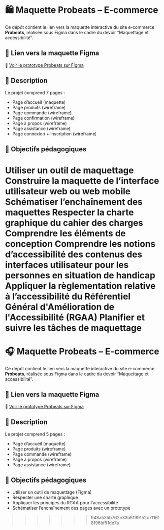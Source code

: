 
# 🛍️ Maquette Probeats – E-commerce

Ce dépôt contient le lien vers la maquette interactive du site e-commerce **Probeats**, réalisée sous Figma dans le cadre du devoir “Maquettage et accessibilité”.

## 🔗 Lien vers la maquette Figma  
📎 [Voir le prototype Probeats sur Figma](https://www.figma.com/proto/ijctnoIVEYgTSfShyfAkJN/Untitled?node-id=0-1&t=h0dt9ehHqCcMqxEV-1)

## 📝 Description

Le projet comprend 7 pages :  
- Page d’accueil (maquette)  
- Page produits (wireframe)  
- Page commande (wireframe)  
- Page confirmation (wireframe)  
- Page à propos (wireframe)  
- Page assistance (wireframe)  
- Page connexion + inscription (wireframe)

## 🎯 Objectifs pédagogiques

Utiliser un outil de maquettage
Construire la maquette de l’interface utilisateur web ou web mobile
Schématiser l’enchaînement des maquettes
Respecter la charte graphique du cahier des charges
Comprendre les éléments de conception
Comprendre les notions d’accessibilité des contenus des interfaces utilisateur pour les personnes en situation de handicap
Appliquer la règlementation relative à l’accessibilité du Référentiel Général d'Amélioration de l'Accessibilité (RGAA)
Planifier et suivre les tâches de maquettage
=======
# 🎧 Maquette Probeats – E-commerce

Ce dépôt contient le lien vers la maquette interactive du site e-commerce **Probeats**, réalisée sous Figma dans le cadre du devoir “Maquettage et accessibilité”.

## 🔗 Lien vers la maquette Figma

📁 [Voir le prototype Probeats sur Figma](https://www.figma.com/proto/ijctnoIVEYgTSfShyfAkJN/Untitled?node-id=0-1&t=gQR7YXqwisNdBmvG-1)


## 📄 Description

Le projet comprend 5 pages :
- Page d’accueil (maquette)
- Page produits (wireframe)
- Page commande (wireframe)
- Page à propos (wireframe)
- Page assistance (wireframe)

## 🎯 Objectifs pédagogiques

- Utiliser un outil de maquettage (Figma)
- Respecter une charte graphique
- Appliquer les principes du RGAA pour l'accessibilité
- Schématiser l’enchaînement des pages avec un prototype
>>>>>>> 948a535b762e33b6199152c7f1618f96bf51de7a
